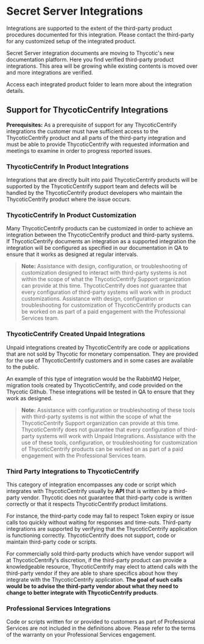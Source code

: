 [title]: # (Integrations)
[tags]: # (introduction)
[priority]: # (1)
# Secret Server Integrations

Integrations are supported to the extent of the third-party product procedures documented for this integration. Please contact the third-party for any customized setup of the integrated product.

Secret Server integration documents are moving to Thycotic's new documentation platform.
Here you find verified third-party product integrations. This area will be growing while existing contents is moved over and more integrations are verified.

Access each integrated product folder to learn more about the integration details.

## Support for ThycoticCentrify Integrations

__Prerequisites:__ As a prerequisite of support for any ThycoticCentrify integrations the customer must have sufficient access to the ThycoticCentrify product and all parts of the third-party integration and must be able to provide ThycoticCentrify with requested information and meetings to examine in order to progress reported issues.

### ThycoticCentrify In Product Integrations

Integrations that are directly built into paid ThycoticCentrify products will be supported by the ThycoticCentrify support team and defects will be handled by the ThycoticCentrify product developers who maintain the ThycoticCentrify product where the issue occurs.

### ThycoticCentrify In Product Customization

Many ThycoticCentrify products can be customized in order to achieve an integration between the ThycoticCentrify product and third-party systems. If ThycoticCentrify documents an integration as a supported integration the integration will be configured as specified in our documentation in QA to ensure that it works as designed at regular intervals.

   >**Note:** Assistance with design, configuration, or troubleshooting of customization designed to interact with third-party systems is not within the scope of what the ThycoticCentrify Support organization can provide at this time.
   ThycoticCentrify does not guarantee that every configuration of third-party systems will work with in product customizations. Assistance with design, configuration or troubleshooting for customization of ThycoticCentrify products can be worked on as part of a paid engagement with the Professional Services team.

### ThycoticCentrify Created Unpaid Integrations

Unpaid integrations created by ThycoticCentrify are code or applications that are not sold by Thycotic for monetary compensation. They are provided for the use of ThycoticCentrify customers and in some cases are available to the public.

An example of this type of integration would be the RabbitMQ Helper, migration tools created by ThycoticCentrify, and code provided on the Thycotic Github. These integrations will be tested in QA to ensure that they work as designed.

   >**Note:** Assistance with configuration or troubleshooting of these tools with third-party systems is not within the scope of what the ThycoticCentrify Support organization can provide at this time. ThycoticCentrify does not guarantee that every configuration of third-party systems will work with Unpaid Integrations. Assistance with the use of these tools, configuration, or troubleshooting for customization of ThycoticCentrify products can be worked on as part of a paid engagement with the Professional Services team.

### Third Party Integrations to ThycoticCentrify

This category of integration encompasses any code or script which integrates with ThycoticCentrify usually by __API__ that is written by a third-party vendor. Thycotic does not guarantee that third-party code is written correctly or that it respects ThycoticCentrify product limitations.

For instance, the third-party code may fail to respect Token expiry or issue calls too quickly without waiting for responses and time-outs. Third-party integrations are supported by verifying that the ThycoticCentrify application is functioning correctly. ThycoticCentrify does not support, code or maintain third-party code or scripts.

For commercially sold third-party products which have vendor support will at ThycoticCentrify's discretion, if the third-party product can provide a knowledgeable resource, ThycoticCentrify may elect to attend calls with the third-party vendor if they are able to share specifics about how they integrate with the ThycoticCentrify application. __The goal of such calls would be to advise the third-party vendor about what they need to change to better integrate with ThycoticCentrify products__.


### Professional Services Integrations

Code or scripts written for or provided to customers as part of Professional Services are not included in the definitions above. Please refer to the terms of the warranty on your Professional Services engagement.